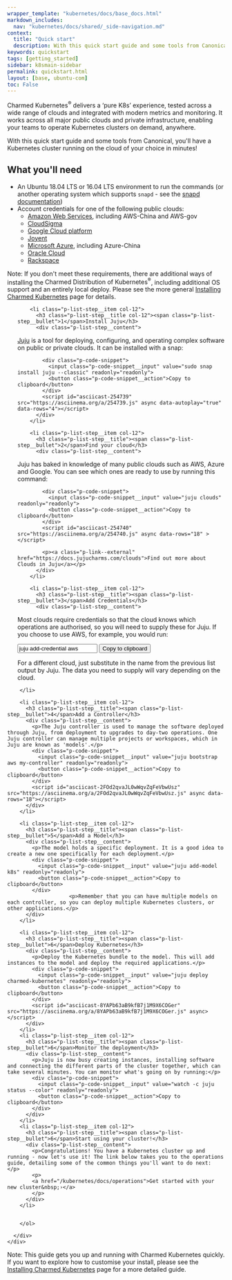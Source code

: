 ```yaml
---
wrapper_template: "kubernetes/docs/base_docs.html"
markdown_includes:
  nav: "kubernetes/docs/shared/_side-navigation.md"
context:
  title: "Quick start"
  description: With this quick start guide and some tools from Canonical, you'll have a Kubernetes cluster running on the cloud of your choice in minutes!
keywords: quickstart
tags: [getting_started]
sidebar: k8smain-sidebar
permalink: quickstart.html
layout: [base, ubuntu-com]
toc: False
---
```


Charmed Kubernetes<sup>&reg;</sup> delivers a ‘pure K8s’ experience, tested across a wide range of clouds and integrated with modern metrics and monitoring. It works across all major public clouds and private infrastructure, enabling your teams to operate Kubernetes clusters on demand, anywhere.

With this quick start guide and some tools from Canonical, you'll have a
Kubernetes cluster running on the cloud of your choice in minutes!

## What you'll need

- An Ubuntu 18.04 LTS or 16.04 LTS environment to run the commands (or another operating system which supports `snapd` - see the [snapd documentation][snapd-docs])
- Account credentials for one of the following public clouds:
  - [Amazon Web Services][cloud-aws], including AWS-China and AWS-gov
  - [CloudSigma][cloud-cloudsigma]
  - [Google Cloud platform ][cloud-google]
  - [Joyent][cloud-joyent]
  - [Microsoft Azure][cloud-azure], including Azure-China
  - [Oracle Cloud][cloud-oracle]
  - [Rackspace][cloud-rackspace]

<div class="p-notification--positive"><p markdown="1" class="p-notification__response">
<span class="p-notification__status">Note:</span> If you don't meet these requirements, there are additional ways of installing the <emphasis>Charmed Distribution of Kubernetes<sup>&reg;</sup></emphasis>, including additional OS support and an entirely local deploy. Please see the more general <a href="/kubernetes/docs/install-manual">Installing Charmed Kubernetes</a> page for details. </p></div>


<section class="p-strip--light is-bordered">
  <div class="row">
    <div class="col-12">
      <ol class="p-stepped-list--detailed">

        <li class="p-list-step__item col-12">
          <h3 class="p-list-step__title col-12"><span class="p-list-step__bullet">1</span>Install Juju</h3>
          <div class="p-list-step__content">

<a class="p-link--external" href="https://jaas.ai" >Juju</a> is a tool for
deploying, configuring, and operating complex software on public or private
clouds. It can be installed with a snap:

            <div class="p-code-snippet">
              <input class="p-code-snippet__input" value="sudo snap install juju --classic" readonly="readonly">
              <button class="p-code-snippet__action">Copy to clipboard</button>
            </div>
            <script id="asciicast-254739" src="https://asciinema.org/a/254739.js" async data-autoplay="true" data-rows="4"></script>
          </div>
        </li>

        <li class="p-list-step__item col-12">
          <h3 class="p-list-step__title"><span class="p-list-step__bullet">2</span>Find your cloud</h3>
          <div class="p-list-step__content">

Juju has baked in knowledge of many public clouds such as AWS, Azure and
Google. You can see which ones are ready to use by running this command:

            <div class="p-code-snippet">
              <input class="p-code-snippet__input" value="juju clouds" readonly="readonly">
              <button class="p-code-snippet__action">Copy to clipboard</button>
            </div>
            <script id="asciicast-254740" src="https://asciinema.org/a/254740.js" async data-rows="18" ></script>

            <p><a class="p-link--external" href="https://docs.jujucharms.com/clouds">Find out more about Clouds in Juju</a></p>
          </div>
        </li>

        <li class="p-list-step__item col-12">
          <h3 class="p-list-step__title"><span class="p-list-step__bullet">3</span>Add Credentials</h3>
          <div class="p-list-step__content">
<p>Most clouds require credentials so that the cloud knows which operations are authorised, so you will need to supply these for Juju. If you choose to use AWS, for example, you would run:</p>
            <div class="p-code-snippet">
              <input class="p-code-snippet__input" value="juju add-credential aws" readonly="readonly">
              <button class="p-code-snippet__action">Copy to clipboard</button>
            </div>
<p>For a different cloud, just substitute in the name from the previous
   list output by Juju. The data you need to supply will vary depending on the cloud. </p>
             <script id="asciicast-Wo12W39et3IJzF15rAyVunbbl" src="https://asciinema.org/a/Wo12W39et3IJzF15rAyVunbbl.js" async data-rows="18" ></script>
          </div>

        </li>

        <li class="p-list-step__item col-12">
          <h3 class="p-list-step__title"><span class="p-list-step__bullet">4</span>Add a Controller</h3>
          <div class="p-list-step__content">
            <p>The Juju controller is used to manage the software deployed through Juju, from deployment to upgrades to day-two operations. One Juju controller can manage multiple projects or workspaces, which in Juju are known as 'models'.</p>
            <div class="p-code-snippet">
              <input class="p-code-snippet__input" value="juju bootstrap aws my-controller" readonly="readonly">
              <button class="p-code-snippet__action">Copy to clipboard</button>
            </div>
            <script id="asciicast-2FOd2qvaJL0wWqvZqFeVbwUsz" src="https://asciinema.org/a/2FOd2qvaJL0wWqvZqFeVbwUsz.js" async data-rows="18"></script>
          </div>
        </li>

        <li class="p-list-step__item col-12">
          <h3 class="p-list-step__title"><span class="p-list-step__bullet">5</span>Add a Model</h3>
          <div class="p-list-step__content">
            <p>The model holds a specific deployment. It is a good idea to create a new one specifically for each deployment.</p>
            <div class="p-code-snippet">
              <input class="p-code-snippet__input" value="juju add-model k8s" readonly="readonly">
              <button class="p-code-snippet__action">Copy to clipboard</button>
            </div>
                        <p>Remember that you can have multiple models on each controller, so you can deploy multiple Kubernetes clusters, or other applications.</p>
          </div>
        </li>

        <li class="p-list-step__item col-12">
          <h3 class="p-list-step__title"><span class="p-list-step__bullet">6</span>Deploy Kubernetes</h3>
          <div class="p-list-step__content">
            <p>Deploy the Kubernetes bundle to the model. This will add instances to the model and deploy the required applications.</p>
            <div class="p-code-snippet">
              <input class="p-code-snippet__input" value="juju deploy charmed-kubernetes" readonly="readonly">
              <button class="p-code-snippet__action">Copy to clipboard</button>
            </div>
            <script id="asciicast-8YAPb63aB9kfB7j1M9X6COGer" src="https://asciinema.org/a/8YAPb63aB9kfB7j1M9X6COGer.js" async></script>
          </div>
        </li>
        <li class="p-list-step__item col-12">
          <h3 class="p-list-step__title"><span class="p-list-step__bullet">6</span>Monitor the deployment</h3>
          <div class="p-list-step__content">
            <p>Juju is now busy creating instances, installing software and connecting the different parts of the cluster together, which can take several minutes. You can monitor what's going on by running:</p>
            <div class="p-code-snippet">
              <input class="p-code-snippet__input" value="watch -c juju status --color" readonly="readonly">
              <button class="p-code-snippet__action">Copy to clipboard</button>
            </div>
          </div>
        </li>
        <li class="p-list-step__item col-12">
          <h3 class="p-list-step__title"><span class="p-list-step__bullet">6</span>Start using your cluster!</h3>
          <div class="p-list-step__content">
            <p>Congratulations! You have a Kubernetes cluster up and running - now let's use it! The link below takes you to the operations guide, detailing some of the common things you'll want to do next: </p>
            <p>
            <a href="/kubernetes/docs/operations">Get started with your new cluster&nbsp;›</a>
            </p>
          </div>
        </li>


        </ol>

      </div>
    </div>
  </section>


<div class="p-notification--positive"><p markdown="1" class="p-notification__response">
<span class="p-notification__status">Note:</span> This guide gets you up and running with Charmed Kubernetes quickly. If you want to explore how to customise your install, please see the <a href="/kubernetes/docs/install-manual">Installing Charmed Kubernetes</a> page for a more detailed guide. </p></div>

<!-- LINKS -->

[jujucharms-com]: https://jujucharms.com
[conjure-up-io]: https://conjure-up.io
[install]: /kubernetes/docs/install-manual
[overview]: /kubernetes/docs/overview
[snapd-docs]: https://docs.snapcraft.io/core/install
[cloud-aws]: https://aws.amazon.com
[cloud-cloudsigma]: https://www.cloudsigma.com
[cloud-google]: https://cloud.google.com/
[cloud-oracle]: https://cloud.oracle.com/home
[cloud-rackspace]: https://www.rackspace.com/cloud/
[cloud-azure]: https://azure.microsoft.com/
[cloud-joyent]: https://www.joyent.com/
[storage]: /kubernetes/docs/storage
